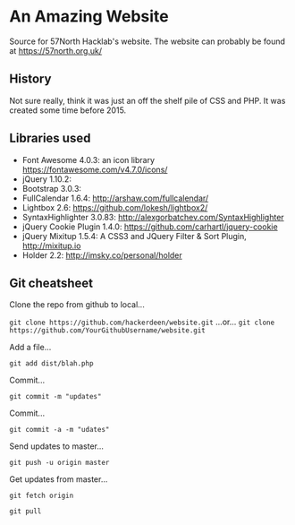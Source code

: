 # An Amazing Website
Source for 57North Hacklab's website.  The website can probably be found at https://57north.org.uk/

## History
Not sure really, think it was just an off the shelf pile of CSS and PHP.  It was created some time before 2015.

## Libraries used
* Font Awesome 4.0.3: an icon library https://fontawesome.com/v4.7.0/icons/
* jQuery 1.10.2:
* Bootstrap 3.0.3:
* FullCalendar 1.6.4: http://arshaw.com/fullcalendar/
* Lightbox 2.6: https://github.com/lokesh/lightbox2/
* SyntaxHighlighter 3.0.83: http://alexgorbatchev.com/SyntaxHighlighter
* jQuery Cookie Plugin 1.4.0: https://github.com/carhartl/jquery-cookie
* jQuery Mixitup 1.5.4: A CSS3 and JQuery Filter & Sort Plugin, http://mixitup.io
* Holder 2.2: http://imsky.co/personal/holder

## Git cheatsheet

Clone the repo from github to local...

`git clone https://github.com/hackerdeen/website.git`
...or...
`git clone https://github.com/YourGithubUsername/website.git`

Add a file...

`git add dist/blah.php`

Commit...

`git commit -m "updates"`

Commit...

`git commit -a -m "udates"`

Send updates to master...

`git push -u origin master`

Get updates from master...

`git fetch origin`

`git pull`

